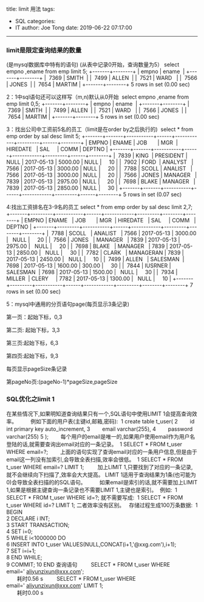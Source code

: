 title: limit 用法
tags:
  - SQL
categories:
  - IT
author: Joe Tong
date: 2019-06-22 07:17:00
---
### limit是限定查询结果的数量
(是mysql数据库中特有的语句)
(从表中记录0开始，查询数量为5）
select empno ,ename from emp limit 5;
+-------+--------+
| empno | ename  |
+-------+--------+
|  7369 | SMITH  |
|  7499 | ALLEN  |
|  7521 | WARD   |
|  7566 | JONES  |
|  7654 | MARTIM |
+-------+--------+
5 rows in set (0.00 sec)

2：1中sql语句还可以这样写（m,n)默认从0开始
 select empno ,ename from emp limit 0,5;
+-------+--------+
| empno | ename  |
+-------+--------+
|  7369 | SMITH  |
|  7499 | ALLEN  |
|  7521 | WARD   |
|  7566 | JONES  |
|  7654 | MARTIM |
+-------+--------+
5 rows in set (0.00 sec)

3：找出公司中工资前5名的员工（limit是在order by之后执行的)
 select * from emp order by sal desc limit 5;
+-------+-------+-----------+------+------------+---------+------+--------+
| EMPNO | ENAME | JOB       | MGR  | HIREDATE   | SAL     | COMM | DEPTNO |
+-------+-------+-----------+------+------------+---------+------+--------+
|  7839 | KING  | PRESIDENT | NULL | 2017-05-13 | 5000.00 | NULL |     10 |
|  7902 | FORD  | ANALYST   | 7566 | 2017-05-13 | 3000.00 | NULL |     20 |
|  7788 | SCOLL | ANALIST   | 7566 | 2017-05-13 | 3000.00 | NULL |     20 |
|  7566 | JONES | MANAGER   | 7839 | 2017-05-13 | 2975.00 | NULL |     20 |
|  7698 | BLAKE | MANAGER   | 7839 | 2017-05-13 | 2850.00 | NULL |     30 |
+-------+-------+-----------+------+------------+---------+------+--------+
5 rows in set (0.07 sec)




4:找出工资排名在3-9名的员工
select * from emp order by sal desc limit 2,7;
+-------+---------+-----------+------+------------+---------+--------+--------+
| EMPNO | ENAME   | JOB       | MGR  | HIREDATE   | SAL     | COMM   | DEPTNO |
+-------+---------+-----------+------+------------+---------+--------+--------+
|  7788 | SCOLL   | ANALIST   | 7566 | 2017-05-13 | 3000.00 |   NULL |     20 |
|  7566 | JONES   | MANAGER   | 7839 | 2017-05-13 | 2975.00 |   NULL |     20 |
|  7698 | BLAKE   | MANAGER   | 7839 | 2017-05-13 | 2850.00 |   NULL |     30 |
|  7782 | CLARK   | MANAGERAN | 7839 | 2017-05-13 | 2450.00 |   NULL |     10 |
|  7499 | ALLEN   | SALESMAN  | 7698 | 2017-05-13 | 1600.00 | 300.00 |     30 |
|  7844 | IUSRNER | SALESMAN  | 7698 | 2017-05-13 | 1500.00 |   NULL |     30 |
|  7934 | MILLER  | CLERY     | 7782 | 2017-05-13 | 1300.00 |   NULL |     10 |
+-------+---------+-----------+------+------------+---------+--------+--------+
7 rows in set (0.00 sec)



5：mysql中通用的分页语句page(每页显示3条记录)

第一页：起始下标，0,3

第二页: 起始下标，3,3

第三页:起始下标，6,3

第四页:起始下标，9,3

每页显示pageSize条记录

第pageNo页:(pageNo-1)*pageSize,pageSize  




### SQL优化之limit 1
在某些情况下,如果明知道查询结果只有一个,SQL语句中使用LIMIT 1会提高查询效率。 
　　例如下面的用户表(主键id,邮箱,密码): 
1 create table t_user( 2 　　id int primary key auto_increment, 3 　　email varchar(255), 4 　　password varchar(255) 5 ); 
　　每个用户的email是唯一的,如果用户使用email作为用户名登陆的话,就需要查询出email对应的一条记录。 
1 SELECT * FROM t_user WHERE email=?; 
　　上面的语句实现了查询email对应的一条用户信息,但是由于email这一列没有加索引,会导致全表扫描,效率会很低。 
1 SELECT * FROM t_user WHERE email=? LIMIT 1; 
　　加上LIMIT 1,只要找到了对应的一条记录,就不会继续向下扫描了,效率会大大提高。 LIMIT 1适用于查询结果为1条(也可能为0)会导致全表扫描的的SQL语句。 
　　如果email是索引的话,就不需要加上LIMIT 1,如果是根据主键查询一条记录也不需要LIMIT 1,主键也是索引。 
例如: 
1 SELECT * FROM t_user WHERE id=?; 
就不需要写成: 
1 SELECT * FROM t_user WHERE id=? LIMIT 1; 
二者效率没有区别。  
存储过程生成100万条数据: 
1 BEGIN  
2 DECLARE i INT;  
3 START TRANSACTION;  
4 SET i=0;  
5 WHILE i<1000000 DO  
6 INSERT INTO t_user VALUES(NULL,CONCAT(i+1,'@xxg.com'),i+1);  
7 SET i=i+1;  
8 END WHILE;  
9 COMMIT; 
10 END 
查询语句 
　　SELECT * FROM t_user WHERE email=' aliyunzixun@xxx.com';  
　　耗时0.56 s 
　　SELECT * FROM t_user WHERE email=' aliyunzixun@xxx.com' LIMIT 1;  
　　耗时0.00 s 
　　